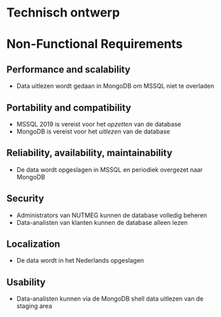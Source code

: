 # Technisch ontwerp

# Non-Functional Requirements

## Performance and scalability

- Data uitlezen wordt gedaan in MongoDB om MSSQL niet te overladen

## Portability and compatibility

- MSSQL 2019 is vereist voor het *opzetten* van de database
- MongoDB is vereist voor het *uitlezen* van de database

## Reliability, availability, maintainability

- De data wordt opgeslagen in MSSQL en periodiek overgezet naar MongoDB

## Security

- Administrators van NUTMEG kunnen de database volledig beheren
- Data-analisten van klanten kunnen de database alleen lezen

## Localization

- De data wordt in het Nederlands opgeslagen

## Usability

- Data-analisten kunnen via de MongoDB shell data uitlezen van de staging area